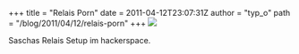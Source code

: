 +++
title = "Relais Porn"
date = 2011-04-12T23:07:31Z
author = "typ_o"
path = "/blog/2011/04/12/relais-porn"
+++
![](/media/s3rjl.jpg)

Saschas Relais Setup im hackerspace.
